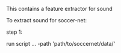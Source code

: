 This contains a feature extractor for sound

To extract sound for soccer-net:

step 1:

run script ... -path 'path/to/soccernet/data/'
